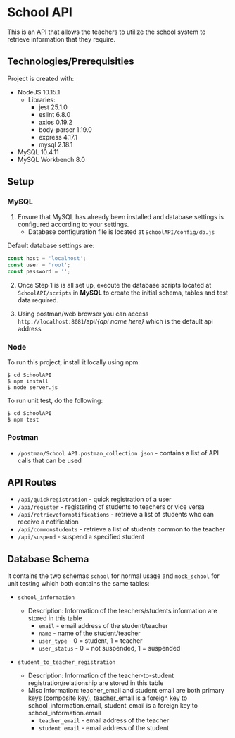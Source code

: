 # School API

This is an API that allows the teachers to utilize the school system to retrieve information that they require.
	
## Technologies/Prerequisities

Project is created with:
* NodeJS 10.15.1
  * Libraries:
    * jest 25.1.0
    * eslint 6.8.0
    * axios 0.19.2
    * body-parser 1.19.0
    * express 4.17.1
    * mysql 2.18.1
* MySQL 10.4.11
* MySQL Workbench 8.0

## Setup

### **MySQL**

1. Ensure that MySQL has already been installed and database settings is configured according to your settings.
   * Database configuration file is located at `SchoolAPI/config/db.js`

Default database settings are:

```javascript
const host = 'localhost';
const user = 'root';
const password = '';
```

2. Once Step 1 is is all set up, execute the database scripts located at `SchoolAPI/scripts` in **MySQL** to create the initial schema, tables and test data required.

3. Using postman/web browser you can access `http://localhost:8081`/api/*{api name here}* which is the default api address

### **Node**

To run this project, install it locally using npm:

```
$ cd SchoolAPI
$ npm install
$ node server.js
```

To run unit test, do the following:

```
$ cd SchoolAPI
$ npm test
```

### **Postman**

- `/postman/School API.postman_collection.json` - contains a list of API calls that can be used

## API Routes
* `/api/quickregistration` - quick registration of a user
* `/api/register` - registering of students to teachers or vice versa
* `/api/retrievefornotifications` - retrieve a list of students who can receive a notification
* `/api/commonstudents` - retrieve a list of students common to the teacher
* `/api/suspend` - suspend a specified student

## Database Schema

It contains the two schemas `school` for normal usage and `mock_school` for unit testing which both contains the same tables:

* `school_information`
    * Description: Information of the teachers/students information are stored in this table
        * `email` - email address of the student/teacher
        * `name` - name of the student/teacher
        * `user_type` - 0 = student, 1 = teacher
        * `user_status` - 0 = not suspended, 1 = suspended
  
* `student_to_teacher_registration`
    * Description: Information of the teacher-to-student registration/relationship are stored in this table
    * Misc Information: teacher_email and student email are both primary keys (composite key), teacher_email is a foreign key to school_information.email, student_email is a foreign key to school_information.email
        * `teacher_email` - email address of the teacher
        * `student email` - email address of the student